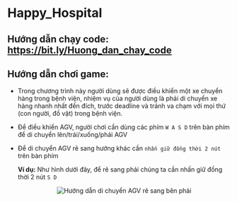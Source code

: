 # Happy_Hospital

## Hướng dẫn chạy code: https://bit.ly/Huong_dan_chay_code

## Hướng dẫn chơi game:
- Trong chương trình này người dùng sẽ được điều khiển một xe chuyển hàng trong bệnh viện, nhiệm vụ của người dùng là phải di chuyển xe hàng nhanh nhất đến đích, trước deadline và tránh va chạm với mọi thứ (con người, đồ vật) trong bệnh viện.
- Để điều khiển AGV, người chơi cần dùng các phím `W A S D` trên bàn phím để di chuyển lên/trái/xuống/phải AGV
- Để di chuyển AGV rẽ sang hướng khác cần `nhấn giữ đồng thời 2 nút` trên bàn phím

  **Ví dụ:** Như hình dưới đây, để rẽ sang phải chúng ta cần nhấn giữ đồng thời 2 nút `S D`
  <p align="center">
    <img src="https://i.imgur.com/b9Dh1t8.png" alt="Hướng dẫn di chuyển AGV rẽ sang bên phải"/>
  </p>

